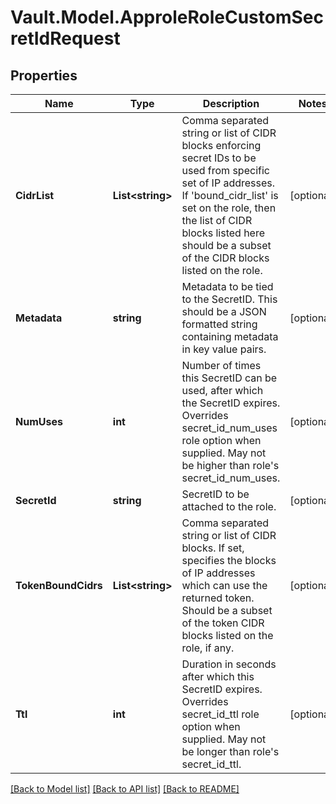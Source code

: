# Vault.Model.ApproleRoleCustomSecretIdRequest

## Properties

Name | Type | Description | Notes
------------ | ------------- | ------------- | -------------
**CidrList** | **List&lt;string&gt;** | Comma separated string or list of CIDR blocks enforcing secret IDs to be used from specific set of IP addresses. If &#39;bound_cidr_list&#39; is set on the role, then the list of CIDR blocks listed here should be a subset of the CIDR blocks listed on the role. | [optional] 
**Metadata** | **string** | Metadata to be tied to the SecretID. This should be a JSON formatted string containing metadata in key value pairs. | [optional] 
**NumUses** | **int** | Number of times this SecretID can be used, after which the SecretID expires. Overrides secret_id_num_uses role option when supplied. May not be higher than role&#39;s secret_id_num_uses. | [optional] 
**SecretId** | **string** | SecretID to be attached to the role. | [optional] 
**TokenBoundCidrs** | **List&lt;string&gt;** | Comma separated string or list of CIDR blocks. If set, specifies the blocks of IP addresses which can use the returned token. Should be a subset of the token CIDR blocks listed on the role, if any. | [optional] 
**Ttl** | **int** | Duration in seconds after which this SecretID expires. Overrides secret_id_ttl role option when supplied. May not be longer than role&#39;s secret_id_ttl. | [optional] 

[[Back to Model list]](../README.md#documentation-for-models) [[Back to API list]](../README.md#documentation-for-api-endpoints) [[Back to README]](../README.md)


